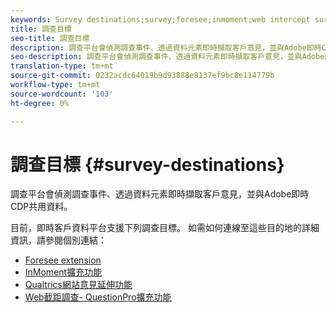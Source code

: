 ```yaml
---
keywords: Survey destinations;survey;foresee;inmoment;web intercept surveys;qualtrics
title: 調查目標
seo-title: 調查目標
description: 調查平台會偵測調查事件、透過資料元素即時擷取客戶意見，並與Adobe即時CDP共用資料。
seo-description: 調查平台會偵測調查事件、透過資料元素即時擷取客戶意見，並與Adobe即時CDP共用資料。
translation-type: tm+mt
source-git-commit: 0232acdc64019b9d93888e8137ef9bc8e114779b
workflow-type: tm+mt
source-wordcount: '103'
ht-degree: 0%

---
```



# 調查目標 {#survey-destinations}

調查平台會偵測調查事件、透過資料元素即時擷取客戶意見，並與Adobe即時CDP共用資料。

目前，即時客戶資料平台支援下列調查目標。 如需如何連線至這些目的地的詳細資訊，請參閱個別連結：

* [Foresee extension](/help/rtcdp/destinations/foresee-extension.md)
* [InMoment擴充功能](/help/rtcdp/destinations/inmoment-extension.md)
* [Qualtrics網站意見延伸功能](qualtrics-extension.md)
* [Web截距調查- QuestionPro擴充功能](/help/rtcdp/destinations/web-intercept-surveys-extension.md)
